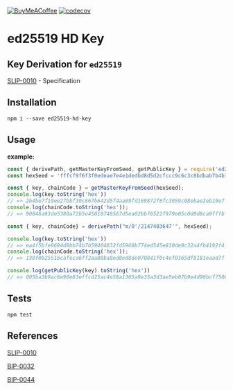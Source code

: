 [![BuyMeACoffee](https://raw.githubusercontent.com/pachadotdev/buymeacoffee-badges/main/bmc-yellow.svg)](https://www.buymeacoffee.com/alepop)
[![codecov](https://codecov.io/gh/alepop/ed25519-hd-key/branch/master/graph/badge.svg)](https://codecov.io/gh/alepop/ed25519-hd-key)

ed25519 HD Key
=====

Key Derivation for `ed25519`
------------

[SLIP-0010](https://github.com/satoshilabs/slips/blob/master/slip-0010.md) - Specification

Installation
------------

    npm i --save ed25519-hd-key


Usage
-----

**example:**

```js
const { derivePath, getMasterKeyFromSeed, getPublicKey } = require('ed25519-hd-key')
const hexSeed = 'fffcf9f6f3f0edeae7e4e1dedbd8d5d2cfccc9c6c3c0bdbab7b4b1aeaba8a5a29f9c999693908d8a8784817e7b7875726f6c696663605d5a5754514e4b484542';

const { key, chainCode } = getMasterKeyFromSeed(hexSeed);
console.log(key.toString('hex'))
// => 2b4be7f19ee27bbf30c667b642d5f4aa69fd169872f8fc3059c08ebae2eb19e7
console.log(chainCode.toString('hex'));
// => 90046a93de5380a72b5e45010748567d5ea02bbf6522f979e05c0d8d8ca9fffb

const { key, chainCode} = derivePath("m/0'/2147483647'", hexSeed);

console.log(key.toString('hex'))
// => ea4f5bfe8694d8bb74b7b59404632fd5968b774ed545e810de9c32a4fb4192f4
console.log(chainCode.toString('hex'));
// => 138f0b2551bcafeca6ff2aa88ba8ed0ed8de070841f0c4ef0165df8181eaad7f

console.log(getPublicKey(key).toString('hex'))
// => 005ba3b9ac6e90e83effcd25ac4e58a1365a9e35a3d3ae5eb07b9e4d90bcf7506d
```
Tests
-----
```
npm test
```

References
----------
[SLIP-0010](https://github.com/satoshilabs/slips/blob/master/slip-0010.md)

[BIP-0032](https://github.com/bitcoin/bips/blob/master/bip-0032.mediawiki)

[BIP-0044](https://github.com/bitcoin/bips/blob/master/bip-0044.mediawiki)
